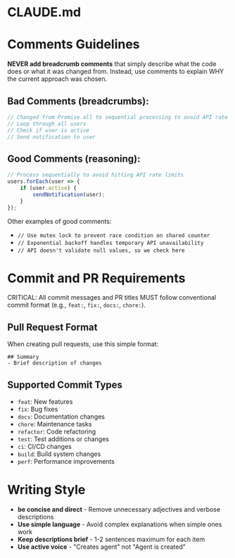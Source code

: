 # CLAUDE.md

# Comments Guidelines

**NEVER add breadcrumb comments** that simply describe what the code does or what it was changed from. Instead, use comments to explain WHY the current approach was chosen.

## Bad Comments (breadcrumbs):
```javascript
// Changed from Promise.all to sequential processing to avoid API rate limits
// Loop through all users  
// Check if user is active
// Send notification to user
```

## Good Comments (reasoning):
```javascript
// Process sequentially to avoid hitting API rate limits
users.forEach(user => {
    if (user.active) {
        sendNotification(user);
    }
});
```

Other examples of good comments:
- `// Use mutex lock to prevent race condition on shared counter`
- `// Exponential backoff handles temporary API unavailability` 
- `// API doesn't validate null values, so we check here`

# Commit and PR Requirements

CRITICAL: All commit messages and PR titles MUST follow conventional commit format (e.g., `feat:`, `fix:`, `docs:`, `chore:`).

## Pull Request Format

When creating pull requests, use this simple format:
```
## Summary
- Brief description of changes
```

## Supported Commit Types
- `feat`: New features
- `fix`: Bug fixes  
- `docs`: Documentation changes
- `chore`: Maintenance tasks
- `refactor`: Code refactoring
- `test`: Test additions or changes
- `ci`: CI/CD changes
- `build`: Build system changes
- `perf`: Performance improvements

# Writing Style

- **be concise and direct** - Remove unnecessary adjectives and verbose descriptions
- **Use simple language** - Avoid complex explanations when simple ones work
- **Keep descriptions brief** - 1-2 sentences maximum for each item
- **Use active voice** - "Creates agent" not "Agent is created"